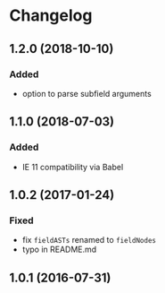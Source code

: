 # Changelog

## 1.2.0 (2018-10-10)

### Added

- option to parse subfield arguments

## 1.1.0 (2018-07-03)

### Added

- IE 11 compatibility via Babel

## 1.0.2 (2017-01-24)

### Fixed

- fix `fieldASTs` renamed to `fieldNodes`
- typo in README.md

## 1.0.1 (2016-07-31)
